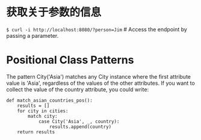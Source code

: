 # 获取关于参数的信息
`$ curl -i http://localhost:8080/?person=Jim` # Access the endpoint by passing a parameter.

# Positional Class Patterns

The pattern City('Asia') matches any City instance where the first attribute value
is 'Asia', regardless of the values of the other attributes.
If you want to collect the value of the country attribute, you could write:
```
def match_asian_countries_pos(): 
    results = []
    for city in cities: 
        match city:
            case City('Asia', _, country):
                results.append(country)
    return results
```
